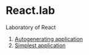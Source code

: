 # React.lab

Laboratory of React

1. [Autogenerating application](autogenerated.md)
2. [Simplest application](simplest.md)
